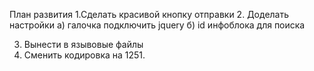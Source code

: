 План развития 
1.Сделать красивой кнопку отправки
2. Доделать настройки
a) галочка подключить jquery
б) id инфоблока для поиска

3. Вынести в язывовые файлы 
4. Сменить кодировка на 1251.
